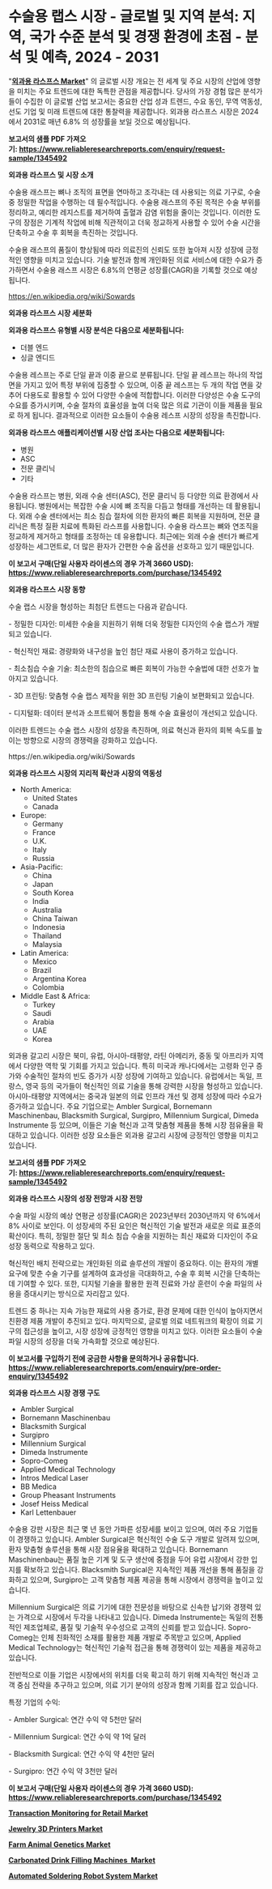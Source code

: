 <p><h1>수술용 랩스 시장 - 글로벌 및 지역 분석: 지역, 국가 수준 분석 및 경쟁 환경에 초점 - 분석 및 예측, 2024 - 2031</h1></p><p>"<strong><a href="https://www.reliableresearchreports.com/global-surgical-rasps-market-r1345492?utm_campaign=106&utm_medium=7&utm_source=Github&utm_content=ia&utm_term=24102024&utm_id=surgical-rasps">외과용 라스프스 Market</a></strong>" 의 글로벌 시장 개요는 전 세계 및 주요 시장의 산업에 영향을 미치는 주요 트렌드에 대한 독특한 관점을 제공합니다. 당사의 가장 경험 많은 분석가들이 수집한 이 글로벌 산업 보고서는 중요한 산업 성과 트렌드, 수요 동인, 무역 역동성, 선도 기업 및 미래 트렌드에 대한 통찰력을 제공합니다. 외과용 라스프스 시장은 2024에서 2031로 매년 6.8% 의 성장률을 보일 것으로 예상됩니다.</p>
<p><strong>보고서의 샘플 PDF 가져오기:&nbsp;<a href="https://www.reliableresearchreports.com/enquiry/request-sample/1345492?utm_campaign=106&utm_medium=7&utm_source=Github&utm_content=ia&utm_term=24102024&utm_id=surgical-rasps">https://www.reliableresearchreports.com/enquiry/request-sample/1345492</a></strong></p>
<p><strong>외과용 라스프스 및 시장 소개</strong></p>
<p><p>수술용 래스프는 뼈나 조직의 표면을 연마하고 조각내는 데 사용되는 의료 기구로, 수술 중 정밀한 작업을 수행하는 데 필수적입니다. 수술용 래스프의 주된 목적은 수술 부위를 정리하고, 예리한 레지스트를 제거하여 출혈과 감염 위험을 줄이는 것입니다. 이러한 도구의 장점은 기계적 작업에 비해 직관적이고 더욱 정교하게 사용할 수 있어 수술 시간을 단축하고 수술 후 회복을 촉진하는 것입니다. </p><p>수술용 래스프의 품질이 향상됨에 따라 의료진의 신뢰도 또한 높아져 시장 성장에 긍정적인 영향을 미치고 있습니다. 기술 발전과 함께 개인화된 의료 서비스에 대한 수요가 증가하면서 수술용 래스프 시장은 6.8%의 연평균 성장률(CAGR)을 기록할 것으로 예상됩니다.</p></p>
<p><a href="https://en.wikipedia.org/wiki/Sowards?utm_campaign=106&utm_medium=7&utm_source=Github&utm_content=ia&utm_term=24102024&utm_id=surgical-rasps">https://en.wikipedia.org/wiki/Sowards</a></p>
<p><strong>외과용 라스프스 시장 세분화</strong></p>
<p><strong>외과용 라스프스 유형별 시장 분석은 다음으로 세분화됩니다:</strong></p>
<p><ul><li>더블 엔드</li><li>싱글 엔디드</li></ul></p>
<p><p>수술용 레스프는 주로 단일 끝과 이중 끝으로 분류됩니다. 단일 끝 레스프는 하나의 작업 면을 가지고 있어 특정 부위에 집중할 수 있으며, 이중 끝 레스프는 두 개의 작업 면을 갖추어 다용도로 활용할 수 있어 다양한 수술에 적합합니다. 이러한 다양성은 수술 도구의 수요를 증가시키며, 수술 절차의 효율성을 높여 더욱 많은 의료 기관이 이들 제품을 필요로 하게 됩니다. 결과적으로 이러한 요소들이 수술용 레스프 시장의 성장을 촉진합니다.</p></p>
<p><strong>외과용 라스프스 애플리케이션별 시장 산업 조사는 다음으로 세분화됩니다:</strong></p>
<p><ul><li>병원</li><li>ASC</li><li>전문 클리닉</li><li>기타</li></ul></p>
<p><p>수술용 라스프는 병원, 외래 수술 센터(ASC), 전문 클리닉 등 다양한 의료 환경에서 사용됩니다. 병원에서는 복잡한 수술 시에 뼈 조직을 다듬고 형태를 개선하는 데 활용됩니다. 외래 수술 센터에서는 최소 침습 절차에 의한 환자의 빠른 회복을 지원하며, 전문 클리닉은 특정 질환 치료에 특화된 라스프를 사용합니다. 수술용 라스프는 뼈와 연조직을 정교하게 제거하고 형태를 조정하는 데 유용합니다. 최근에는 외래 수술 센터가 빠르게 성장하는 세그먼트로, 더 많은 환자가 간편한 수술 옵션을 선호하고 있기 때문입니다.</p></p>
<p><strong>이 보고서 구매(단일 사용자 라이센스의 경우 가격 3660 USD): <a href="https://www.reliableresearchreports.com/purchase/1345492?utm_campaign=106&utm_medium=7&utm_source=Github&utm_content=ia&utm_term=24102024&utm_id=surgical-rasps">https://www.reliableresearchreports.com/purchase/1345492</a></strong></p>
<p><strong>외과용 라스프스 시장 동향</strong></p>
<p><p>수술 랩스 시장을 형성하는 최첨단 트렌드는 다음과 같습니다.</p><p>- 정밀한 디자인: 미세한 수술을 지원하기 위해 더욱 정밀한 디자인의 수술 랩스가 개발되고 있습니다.</p><p>- 혁신적인 재료: 경량화와 내구성을 높인 첨단 재료 사용이 증가하고 있습니다.</p><p>- 최소침습 수술 기술: 최소한의 침습으로 빠른 회복이 가능한 수술법에 대한 선호가 높아지고 있습니다.</p><p>- 3D 프린팅: 맞춤형 수술 랩스 제작을 위한 3D 프린팅 기술이 보편화되고 있습니다.</p><p>- 디지털화: 데이터 분석과 소프트웨어 통합을 통해 수술 효율성이 개선되고 있습니다.</p><p>이러한 트렌드는 수술 랩스 시장의 성장을 촉진하며, 의료 혁신과 환자의 회복 속도를 높이는 방향으로 시장의 경쟁력을 강화하고 있습니다.</p></p>
<p>https://en.wikipedia.org/wiki/Sowards</p>
<p><strong>외과용 라스프스 시장의 지리적 확산과 시장의 역동성</strong></p>
<p><ul>
    <li>
        North America:
        <ul>
            <li>United States</li>
            <li>Canada</li>
        </ul>
    </li>
    <li>
        Europe:
        <ul>
            <li>Germany</li>
            <li>France</li>
            <li>U.K.</li>
            <li>Italy</li>
            <li>Russia</li>
        </ul>
    </li>
    <li>
        Asia-Pacific:
        <ul>
            <li>China</li>
            <li>Japan</li>
            <li>South Korea</li>
            <li>India</li>
            <li>Australia</li>
            <li>China Taiwan</li>
            <li>Indonesia</li>
            <li>Thailand</li>
            <li>Malaysia</li>
        </ul>
    </li>
    <li>
        Latin America:
        <ul>
            <li>Mexico</li>
            <li>Brazil</li>
            <li>Argentina Korea</li>
            <li>Colombia</li>
        </ul>
    </li>
    <li>
        Middle East & Africa:
        <ul>
            <li>Turkey</li>
            <li>Saudi</li>
            <li>Arabia</li>
            <li>UAE</li>
            <li>Korea</li>
        </ul>
    </li>
    </ul></p>
<p><p>외과용 갈고리 시장은 북미, 유럽, 아시아-태평양, 라틴 아메리카, 중동 및 아프리카 지역에서 다양한 역학 및 기회를 가지고 있습니다. 특히 미국과 캐나다에서는 고령화 인구 증가와 수술적인 절차의 빈도 증가가 시장 성장에 기여하고 있습니다. 유럽에서는 독일, 프랑스, 영국 등의 국가들이 혁신적인 의료 기술을 통해 강력한 시장을 형성하고 있습니다. 아시아-태평양 지역에서는 중국과 일본의 의료 인프라 개선 및 경제 성장에 따라 수요가 증가하고 있습니다. 주요 기업으로는 Ambler Surgical, Bornemann Maschinenbau, Blacksmith Surgical, Surgipro, Millennium Surgical, Dimeda Instrumente 등 있으며, 이들은 기술 혁신과 고객 맞춤형 제품을 통해 시장 점유율을 확대하고 있습니다. 이러한 성장 요소들은 외과용 갈고리 시장에 긍정적인 영향을 미치고 있습니다.</p></p>
<p><strong>보고서의 샘플 PDF 가져오기:&nbsp;<a href="https://www.reliableresearchreports.com/enquiry/request-sample/1345492?utm_campaign=106&utm_medium=7&utm_source=Github&utm_content=ia&utm_term=24102024&utm_id=surgical-rasps">https://www.reliableresearchreports.com/enquiry/request-sample/1345492</a></strong></p>
<p><strong>외과용 라스프스 시장의 성장 전망과 시장 전망</strong></p>
<p><p>수술 파일 시장의 예상 연평균 성장률(CAGR)은 2023년부터 2030년까지 약 6%에서 8% 사이로 보인다. 이 성장세의 주된 요인은 혁신적인 기술 발전과 새로운 의료 표준의 확산이다. 특히, 정밀한 절단 및 최소 침습 수술을 지원하는 최신 재료와 디자인이 주요 성장 동력으로 작용하고 있다.</p><p>혁신적인 배치 전략으로는 개인화된 의료 솔루션의 개발이 중요하다. 이는 환자의 개별 요구에 맞춘 수술 기구를 설계하여 효과성을 극대화하고, 수술 후 회복 시간을 단축하는 데 기여할 수 있다. 또한, 디지털 기술을 활용한 원격 진료와 가상 훈련이 수술 파일의 사용을 증대시키는 방식으로 자리잡고 있다.</p><p>트렌드 중 하나는 지속 가능한 재료의 사용 증가로, 환경 문제에 대한 인식이 높아지면서 친환경 제품 개발이 추진되고 있다. 마지막으로, 글로벌 의료 네트워크의 확장이 의료 기구의 접근성을 높이고, 시장 성장에 긍정적인 영향을 미치고 있다. 이러한 요소들이 수술 파일 시장의 성장을 더욱 가속화할 것으로 예상된다.</p></p>
<p><strong>이 보고서를 구입하기 전에 궁금한 사항을 문의하거나 공유합니다. <a href="https://www.reliableresearchreports.com/enquiry/pre-order-enquiry/1345492?utm_campaign=106&utm_medium=7&utm_source=Github&utm_content=ia&utm_term=24102024&utm_id=surgical-rasps">https://www.reliableresearchreports.com/enquiry/pre-order-enquiry/1345492</a></strong></p>
<p><strong>외과용 라스프스 시장 경쟁 구도</strong></p>
<p><ul><li>Ambler Surgical</li><li>Bornemann Maschinenbau</li><li>Blacksmith Surgical</li><li>Surgipro</li><li>Millennium Surgical</li><li>Dimeda Instrumente</li><li>Sopro-Comeg</li><li>Applied Medical Technology</li><li>Intros Medical Laser</li><li>BB Medica</li><li>Group Pheasant Instruments</li><li>Josef Heiss Medical</li><li>Karl Lettenbauer</li></ul></p>
<p><p>수술용 강판 시장은 최근 몇 년 동안 가파른 성장세를 보이고 있으며, 여러 주요 기업들이 경쟁하고 있습니다. Ambler Surgical은 혁신적인 수술 도구 개발로 알려져 있으며, 환자 맞춤형 솔루션을 통해 시장 점유율을 확대하고 있습니다. Bornemann Maschinenbau는 품질 높은 기계 및 도구 생산에 중점을 두어 유럽 시장에서 강한 입지를 확보하고 있습니다. Blacksmith Surgical은 지속적인 제품 개선을 통해 품질을 강화하고 있으며, Surgipro는 고객 맞춤형 제품 제공을 통해 시장에서 경쟁력을 높이고 있습니다.</p><p>Millennium Surgical은 의료 기기에 대한 전문성을 바탕으로 신속한 납기와 경쟁력 있는 가격으로 시장에서 두각을 나타내고 있습니다. Dimeda Instrumente는 독일의 전통적인 제조업체로, 품질 및 기술적 우수성으로 고객의 신뢰를 받고 있습니다. Sopro-Comeg는 인체 친화적인 소재를 활용한 제품 개발로 주목받고 있으며, Applied Medical Technology는 혁신적인 기술적 접근을 통해 경쟁력이 있는 제품을 제공하고 있습니다.</p><p>전반적으로 이들 기업은 시장에서의 위치를 더욱 확고히 하기 위해 지속적인 혁신과 고객 중심 전략을 추구하고 있으며, 의료 기기 분야의 성장과 함께 기회를 잡고 있습니다.</p><p>특정 기업의 수익:</p><p>- Ambler Surgical: 연간 수익 약 5천만 달러</p><p>- Millennium Surgical: 연간 수익 약 1억 달러</p><p>- Blacksmith Surgical: 연간 수익 약 4천만 달러</p><p>- Surgipro: 연간 수익 약 3천만 달러</p></p>
<p><strong>이 보고서 구매(단일 사용자 라이센스의 경우 가격 3660 USD): <a href="https://www.reliableresearchreports.com/purchase/1345492?utm_campaign=106&utm_medium=7&utm_source=Github&utm_content=ia&utm_term=24102024&utm_id=surgical-rasps">https://www.reliableresearchreports.com/purchase/1345492</a></strong></p>
<p><strong><p><a href="https://www.linkedin.com/pulse/transaction-monitoring-retail-market-industry-trends-forecast-iopnf?utm_campaign=106&utm_medium=7&utm_source=Github&utm_content=ia&utm_term=24102024&utm_id=surgical-rasps">Transaction Monitoring for Retail Market</a></p><p><a href="https://issuu.com/reportprime-2/docs/jewelry-3d-printers-market-size-203_a5c3f066b3d96b?utm_campaign=106&utm_medium=7&utm_source=Github&utm_content=ia&utm_term=24102024&utm_id=surgical-rasps">Jewelry 3D Printers Market</a></p><p><a href="https://www.linkedin.com/pulse/global-farm-animal-genetics-market-analysis-trends-forecasts-owurf?utm_campaign=106&utm_medium=7&utm_source=Github&utm_content=ia&utm_term=24102024&utm_id=surgical-rasps">Farm Animal Genetics Market</a></p><p><a href="https://issuu.com/reportprime-2/docs/carbonated-drink-filling-machines-m_8ac5b8f00133dd?utm_campaign=106&utm_medium=7&utm_source=Github&utm_content=ia&utm_term=24102024&utm_id=surgical-rasps">Carbonated Drink Filling Machines  Market</a></p><p><a href="https://github.com/aiko92han/Market-Research-Report-List-1/blob/main/automated-soldering-robot-system-market.md?utm_campaign=106&utm_medium=7&utm_source=Github&utm_content=ia&utm_term=24102024&utm_id=surgical-rasps">Automated Soldering Robot System Market</a></p></strong></p>
<p></p>